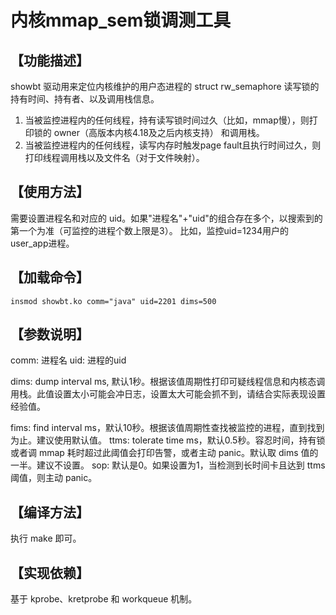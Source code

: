 # 内核mmap_sem锁调测工具

## 【功能描述】

showbt 驱动用来定位内核维护的用户态进程的 struct rw_semaphore 读写锁的持有时间、持有者、以及调用栈信息。

1. 当被监控进程内的任何线程，持有读写锁时间过久（比如，mmap慢），则打印锁的 owner（高版本内核4.18及之后内核支持） 和调用栈。
2. 当被监控进程内的任何线程，读写内存时触发page fault且执行时间过久，则打印线程调用栈以及文件名（对于文件映射）。

## 【使用方法】

需要设置进程名和对应的 uid。如果"进程名"+"uid"的组合存在多个，以搜索到的第一个为准（可监控的进程个数上限是3）。
比如，监控uid=1234用户的user_app进程。

## 【加载命令】


```
insmod showbt.ko comm="java" uid=2201 dims=500
```

## 【参数说明】

comm: 进程名
uid:  进程的uid

dims: dump interval ms, 默认1秒。根据该值周期性打印可疑线程信息和内核态调用栈。此值设置太小可能会冲日志，设置太大可能会抓不到，请结合实际表现设置经验值。

fims: find interval ms，默认10秒。根据该值周期性查找被监控的进程，直到找到为止。建议使用默认值。
ttms: tolerate time ms，默认0.5秒。容忍时间，持有锁或者调 mmap 耗时超过此阈值会打印告警，或者主动 panic。默认取 dims 值的一半。建议不设置。
sop: 默认是0。如果设置为1，当检测到长时间卡且达到 ttms 阈值，则主动 panic。

## 【编译方法】

执行 make 即可。

## 【实现依赖】

基于 kprobe、kretprobe 和 workqueue 机制。
